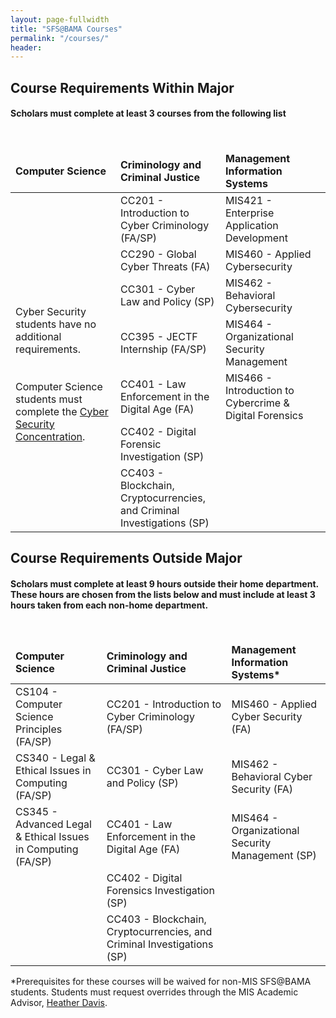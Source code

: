 ```yaml
---
layout: page-fullwidth
title: "SFS@BAMA Courses"
permalink: "/courses/"
header:
---
```




## Course Requirements Within Major

#### Scholars must complete at least 3 courses from the following list
<br>
<table class="table table-striped"  width="100%">
  <col style="width:33%">
	<col style="width:33%">
	<col style="width:33%">
  <thead>
    <tr>
      <td><b>Computer Science</b></td>
      <td><b>Criminology and Criminal Justice</b></td>
      <td><b>Management Information Systems</b></td>
    </tr>
  </thead>
  <tbody>
    <tr>
      <td rowspan="7"><br><br>Cyber Security students have no additional requirements. <br><br><br>
      Computer Science students must complete the
      <a href="https://cs.ua.edu/undergraduate/concentration-in-cyber-security/">Cyber Security Concentration</a>.</td>
      <td>CC201 - Introduction to Cyber Criminology (FA/SP)</td>
      <td>MIS421 - Enterprise Application Development</td>
      </tr>
      <tr>
        <td>CC290 - Global Cyber Threats (FA)</td>
        <td>MIS460 - Applied Cybersecurity</td>
      </tr>
      <tr>
        <td>CC301 - Cyber Law and Policy (SP)</td>
        <td>MIS462 - Behavioral Cybersecurity</td>
      </tr>
      <tr>
        <td>CC395 - JECTF Internship (FA/SP)</td>
        <td>MIS464 - Organizational Security Management</td>
      </tr>
      <tr>
        <td>CC401 - Law Enforcement in the Digital Age (FA)</td>
        <td>MIS466 - Introduction to Cybercrime & Digital Forensics</td>
      </tr>
      <tr>
        <td>CC402 - Digital Forensic Investigation (SP)</td>
        <td></td>
      </tr>
      <tr>
        <td>CC403 - Blockchain, Cryptocurrencies, and Criminal Investigations (SP)</td>
        <td></td>
      </tr>
    </tbody>
  </table>

## Course Requirements Outside Major

#### Scholars must complete at least 9 hours outside their home department. These hours are chosen from the lists below and must include at least 3 hours taken from each non-home department.
<br>
<table class="table table-striped">
  <thead>
    <tr>
      <td><b>Computer Science</b></td>
      <td><b>Criminology and Criminal Justice</b></td>
      <td><b>Management Information Systems*</b></td>
    </tr>
  </thead>
  <tbody>
    <tr>
      <td>CS104 - Computer Science Principles (FA/SP)</td>
      <td>CC201 - Introduction to Cyber Criminology (FA/SP)</td>
      <td>MIS460 - Applied Cyber Security (FA)</td>
    </tr>
    <tr>
      <td>CS340 - Legal & Ethical Issues in Computing (FA/SP)</td>
      <td>CC301 - Cyber Law and Policy (SP)</td>
      <td>MIS462 - Behavioral Cyber Security (FA)</td>
    </tr>
    <tr>
      <td>CS345 - Advanced Legal & Ethical Issues in Computing (FA/SP)</td>
      <td>CC401 - Law Enforcement in the Digital Age (FA)</td>
      <td>MIS464 - Organizational Security Management (SP)</td>
    </tr>
    <tr>
      <td></td>
      <td>CC402 - Digital Forensics Investigation (SP)</td>
      <td></td>
    </tr>
    <tr>
      <td></td>
      <td>CC403 - Blockchain, Cryptocurrencies, and Criminal Investigations (SP)</td>
      <td></td>
    </tr>
  </tbody>
</table>

*Prerequisites for these courses will be waived for non-MIS SFS@BAMA students. Students must request overrides through
the MIS Academic Advisor, <a href="mailto:hdavis@cba.ua.edu">Heather Davis</a>.
